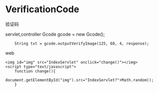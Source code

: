 # VerificationCode
验证码

servlet,controller
	Gcode gcode  = new Gcode();
	
        String txt = gcode.outputVerifyImage(125, 60, 4, response);

web

	<img id="img" src="IndexServlet" onclick="change()"></img>
	<script type="text/javascript">
		function change(){
			document.getElementById("img").src="IndexServlet?"+Math.random();
		}
		
